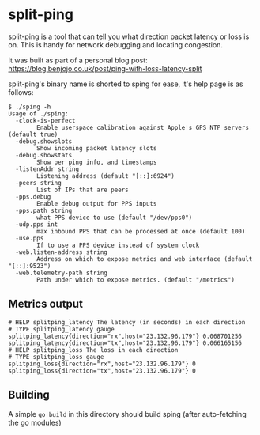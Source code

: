 split-ping
===

split-ping is a tool that can tell you what direction packet latency or loss is on. This is handy for network debugging and locating congestion.

It was built as part of a personal blog post: https://blog.benjojo.co.uk/post/ping-with-loss-latency-split

split-ping's binary name is shorted to sping for ease, it's help page is as follows:

```
$ ./sping -h
Usage of ./sping:
  -clock-is-perfect
        Enable userspace calibration against Apple's GPS NTP servers (default true)
  -debug.showslots
        Show incoming packet latency slots
  -debug.showstats
        Show per ping info, and timestamps
  -listenAddr string
        Listening address (default "[::]:6924")
  -peers string
        List of IPs that are peers
  -pps.debug
        Enable debug output for PPS inputs
  -pps.path string
        what PPS device to use (default "/dev/pps0")
  -udp.pps int
        max inbound PPS that can be processed at once (default 100)
  -use.pps
        If to use a PPS device instead of system clock
  -web.listen-address string
        Address on which to expose metrics and web interface (default "[::]:9523")
  -web.telemetry-path string
        Path under which to expose metrics. (default "/metrics")
```

## Metrics output

```
# HELP splitping_latency The latency (in seconds) in each direction
# TYPE splitping_latency gauge
splitping_latency{direction="rx",host="23.132.96.179"} 0.068701256
splitping_latency{direction="tx",host="23.132.96.179"} 0.066165156
# HELP splitping_loss The loss in each direction
# TYPE splitping_loss gauge
splitping_loss{direction="rx",host="23.132.96.179"} 0
splitping_loss{direction="tx",host="23.132.96.179"} 0
```

## Building

A simple `go build` in this directory should build sping (after auto-fetching the go modules)
